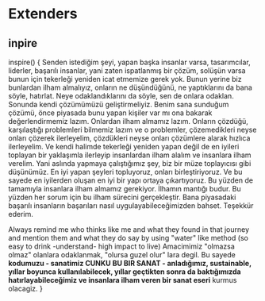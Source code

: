 # Extenders

## inpire

inspire() {
Senden istediğim şeyi, yapan başka insanlar varsa, tasarımcılar, liderler, başarılı insanlar, yani zaten ispatlanmış bir çözüm, solüşün varsa bunun için tekerleği yeniden icat etmemize gerek yok. Bunun yerine biz bunlardan ilham almalıyız, onların ne düşündüğünü, ne yaptıklarını da bana söyle, hatırlat. Neye odaklandıklarını da söyle, sen de onlara odaklan. Sonunda kendi çözümümüzü geliştirmeliyiz. Benim sana sunduğum çözümü, önce piyasada bunu yapan kişiler var mı ona bakarak değerlendirmemiz lazım. Onlardan ilham almamız lazım. Onların çözdüğü, karşılaştığı problemleri bilmemiz lazım ve o problemler, çözemedikleri neyse onları çözerek ilerleyelim, çözdükleri neyse onları çözümlere alarak hızlıca ilerleyelim. Ve kendi halimde tekerleği yeniden yapan değil de en iyileri toplayan bir yaklaşımla ilerleyip insanlardan ilham alalım ve insanlara ilham verelim. Yani aslında yapmaya çalıştığımız şey, biz bir müze toplayıcısı gibi düşünümüz. En iyi yapan şeyleri topluyoruz, onları birleştiriyoruz. Ve bu sayede en iyilerden oluşan en iyi bir yapı ortaya çıkartıyoruz. Bu yüzden de tamamıyla insanlara ilham almamız gerekiyor. İlhamın mantığı budur. Bu yüzden her sorum için bu ilham sürecini gerçekleştir. Bana piyasadaki başarılı insanların başarıları nasıl uygulayabileceğimizden bahset. Teşekkür ederim.

Always remind me who thinks like me and what they found in that journey and mention them and what they do say by using "water" like method (so easy to drink -understand- high impact to live) Amacimimiz "olmazsa olmaz" olanlara odaklanmak, "olursa guzel olur" lara degil. Bu sayede **kodumuzu - sanatimiz CUNKU BU BIR SANAT - anladığımız, sustainable, yıllar boyunca kullanılabilecek, yıllar geçtikten sonra da baktığımızda hatırlayabileceğimiz ve insanlara ilham veren bir sanat eseri** kurmus olacagiz.
}
